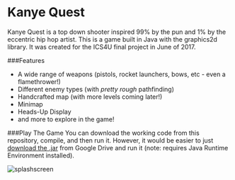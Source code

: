 # Kanye Quest

Kanye Quest is a top down shooter inspired 99% by the pun and 1% by the eccentric hip hop artist. This is a game built in Java with the graphics2d library. It was created for the ICS4U final project in June of 2017.

###Features
* A wide range of weapons (pistols, rocket launchers, bows, etc - even a flamethrower!)
* Different enemy types (with *pretty rough* pathfinding)
* Handcrafted map (with more levels coming later!)
* Minimap
* Heads-Up Display
* and more to explore in the game!

###Play The Game
 You can download the working code from this repository, compile, and then run it. However, it would be easier to just [download the .jar](https://drive.google.com/file/d/1l6z3uMQ0IDWnTo545ZNIatyYWwAP4mRX/view?usp=sharing) from Google Drive and run it (note: requires Java Runtime Environment installed).
 
![splashscreen](https://user-images.githubusercontent.com/17508679/34344179-c7b595fa-e9b0-11e7-82ab-6d18de7546cd.jpg)